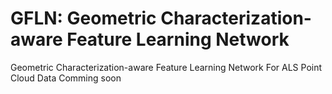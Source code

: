 # GFLN: Geometric Characterization-aware Feature Learning Network
Geometric Characterization-aware Feature Learning Network For ALS Point Cloud Data  Comming soon  
